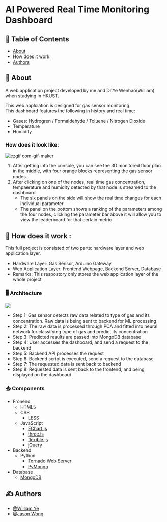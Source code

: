 # AI Powered Real Time Monitoring Dashboard

## 📝 Table of Contents

- [About](#about)
- [How does it work](#work)
- [Authors](#authors)

## 🧐 About <a name = "about"></a>

A web application project developed by me and Dr.Ye Wenhao(William) when studying in HKUST. 

This web applciation is designed for gas sensor monitoring.  
This dashboard features the following in history and real time:
- Gases: Hydrogren / Formaldehyde / Toluene / Nitrogen Dioxide
- Temperature
- Humidity

### How does it look like:
![ezgif com-gif-maker](https://user-images.githubusercontent.com/70568099/134768464-5831683c-028d-4bf9-8017-691a58813f3e.gif)
1. After getting into the console, you can see the 3D monitored floor plan in the middle, with four orange blocks representing the gas sensor nodes.
2. After clicking on one of the nodes, real time gas concentration, tempaerature and humidity detected by that node is streamed to the dashboard
   - The six panels on the side will show the real time changes for each individual parameter
   - The panel on the bottom shows a ranking of the parameters among the four nodes, clicking the parameter bar above it will allow you to view the leaderboard for that certain metric

## 🚀 How does it work <a name = "work"></a>:
This full project is consisted of two parts: hardware layer and web application layer.
- Hardware Layer: Gas Sensor, Arduino Gateway
- Web Application Layer: Frontend Webpage, Backend Server, Database
- Remarks: This respostory only stores the web application layer of the whole project
### 🖥️ **Architecture**
<img src="https://github.com/jason2134/gas-monitoring-web-app/blob/master/web-app-process-flow.jpg">


- Step 1: Gas sensor detects raw data related to type of gas and its concentration. Raw data is being sent to backend for ML processing
- Step 2: The raw data is processed through PCA and fitted into neural network for classifying type of gas and predict its concentration
- Step 3: Predicted results are passed into MongoDB database
- Step 4: User accesses the dashboard, and send a request to the backend
- Step 5: Backend API processes the request
- Step 6: Backend script is executed, send a request to the database
- Step 7: The requested data is sent back to backend
- Step 8: Requested data is sent back to the frontend, and being displayed on the dashboard 

### 📥 **Components** 
- Fronend
  - HTML5
  - CSS
    - [LESS](https://lesscss.org/)
  - JavaScript
    - [EChart.js](https://echarts.apache.org/en/index.html)
    - [three.js](https://threejs.org/)
    - [flexible.js](https://github.com/amfe/lib-flexible)
    - [jQuery](https://jquery.com/)
 - Backend
   - Python
     - [Tornado Web Server](https://www.tornadoweb.org/en/stable/)
     - [PyMongo](https://pymongo.readthedocs.io/en/stable/)
 - Database
   - [MongoDB](https://www.mongodb.com/)
    

## ✍️ Authors <a name = "authors"></a>

- [@William Ye](https://github.com/William-ywh)
- [@Jason Wong](https://github.com/jason2134)

